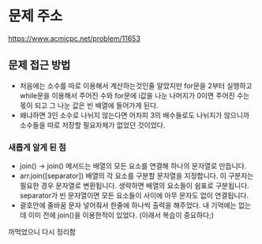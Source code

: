 # 문제 주소 
https://www.acmicpc.net/problem/11653

## 문제 접근 방법 
* 처음에는 소수를 따로 이용해서 계산하는것인줄 알았지만 for문을 2부터 실행하고 while문을 이용해서 주어진 수와 for문에 i값을 나눈 나머지가 0이면 주어진 수는 몫이 되고 그 나눈 값은 빈 배열에 들어가게 된다.
* 왜냐하면 3인 소수로 나뉘지 않는다면 어차피 3의 배수들로도 나뉘지가 않으니까 소수들을 따로 저장할 필요자체가 없었던 것이었다.

### 새롭게 알게 된 점 
* join() -> join() 메서드는 배열의 모든 요소를 연결해 하나의 문자열로 만듭니다.
* arr.join([separator]) 배열의 각 요소를 구분할 문자열을 지정합니다. 이 구분자는 필요한 경우 문자열로 변환됩니다. 생략하면 배열의 요소들이 쉼표로 구분됩니다. separator가 빈 문자열이면 모든 요소들이 사이에 아무 문자도 없이 연결됩니다.
* 괄호안에 줄바꿈 문자 넣어줘서 한줄에 하나씩 출력을 해주었다. 내 기억에는 없는데 이미 전에 join()을 이용한적이 있었다. (이래서 복습이 중요하다;)

까먹었으니 다시 정리함 